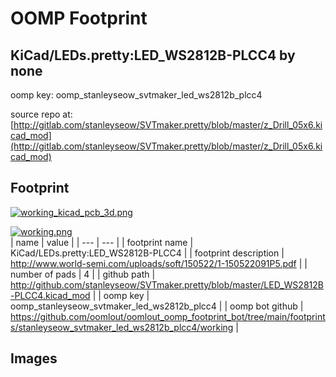 # OOMP Footprint  
## KiCad/LEDs.pretty:LED_WS2812B-PLCC4  by none  
  
oomp key: oomp_stanleyseow_svtmaker_led_ws2812b_plcc4  
  
source repo at: [http://gitlab.com/stanleyseow/SVTmaker.pretty/blob/master/z_Drill_05x6.kicad_mod](http://gitlab.com/stanleyseow/SVTmaker.pretty/blob/master/z_Drill_05x6.kicad_mod)  
## Footprint  
  
[![working_kicad_pcb_3d.png](working_kicad_pcb_3d_600.png)](working_kicad_pcb_3d.png)  
  
[![working.png](working_600.png)](working.png)  
| name | value | 
| --- | --- | 
| footprint name | KiCad/LEDs.pretty:LED_WS2812B-PLCC4 | 
| footprint description | http://www.world-semi.com/uploads/soft/150522/1-150522091P5.pdf | 
| number of pads | 4 | 
| github path | http://github.com/stanleyseow/SVTmaker.pretty/blob/master/LED_WS2812B-PLCC4.kicad_mod | 
| oomp key | oomp_stanleyseow_svtmaker_led_ws2812b_plcc4 | 
| oomp bot github | https://github.com/oomlout/oomlout_oomp_footprint_bot/tree/main/footprints/stanleyseow_svtmaker_led_ws2812b_plcc4/working | 
## Images  
